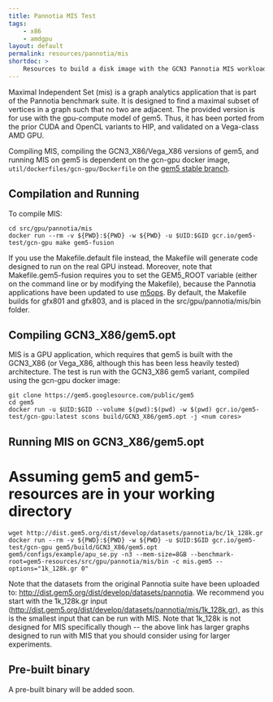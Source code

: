 ```yaml
---
title: Pannotia MIS Test
tags:
    - x86
    - amdgpu
layout: default
permalink: resources/pannotia/mis
shortdoc: >
    Resources to build a disk image with the GCN3 Pannotia MIS workload.
---
```


Maximal Independent Set (mis) is a graph analytics application that is part of the Pannotia benchmark suite.  It is designed to find a maximal subset of vertices in a graph such that no two are adjacent.  The provided version is for use with the gpu-compute model of gem5.  Thus, it has been ported from the prior CUDA and OpenCL variants to HIP, and validated on a Vega-class AMD GPU.

Compiling MIS, compiling the GCN3_X86/Vega_X86 versions of gem5, and running MIS on gem5 is dependent on the gcn-gpu docker image, `util/dockerfiles/gcn-gpu/Dockerfile` on the [gem5 stable branch](https://gem5.googlesource.com/public/gem5/+/refs/heads/stable).

## Compilation and Running

To compile MIS:

```
cd src/gpu/pannotia/mis
docker run --rm -v ${PWD}:${PWD} -w ${PWD} -u $UID:$GID gcr.io/gem5-test/gcn-gpu make gem5-fusion
```

If you use the Makefile.default file instead, the Makefile will generate code designed to run on the real GPU instead.  Moreover, note that Makefile.gem5-fusion requires you to set the GEM5_ROOT variable (either on the command line or by modifying the Makefile), because the Pannotia applications have been updated to use [m5ops](https://www.gem5.org/documentation/general_docs/m5ops/).  By default, the Makefile builds for gfx801 and gfx803, and is placed in the src/gpu/pannotia/mis/bin folder.

## Compiling GCN3_X86/gem5.opt

MIS is a GPU application, which requires that gem5 is built with the GCN3_X86 (or Vega_X86, although this has been less heavily tested) architecture.   The test is run with the GCN3_X86 gem5 variant, compiled using the gcn-gpu docker image:

```
git clone https://gem5.googlesource.com/public/gem5
cd gem5
docker run -u $UID:$GID --volume $(pwd):$(pwd) -w $(pwd) gcr.io/gem5-test/gcn-gpu:latest scons build/GCN3_X86/gem5.opt -j <num cores>
```

## Running MIS on GCN3_X86/gem5.opt

# Assuming gem5 and gem5-resources are in your working directory
```
wget http://dist.gem5.org/dist/develop/datasets/pannotia/bc/1k_128k.gr
docker run --rm -v ${PWD}:${PWD} -w ${PWD} -u $UID:$GID gcr.io/gem5-test/gcn-gpu gem5/build/GCN3_X86/gem5.opt gem5/configs/example/apu_se.py -n3 --mem-size=8GB --benchmark-root=gem5-resources/src/gpu/pannotia/mis/bin -c mis.gem5 --options="1k_128k.gr 0"
```

Note that the datasets from the original Pannotia suite have been uploaded to: <http://dist.gem5.org/dist/develop/datasets/pannotia>.  We recommend you start with the 1k_128k.gr input (<http://dist.gem5.org/dist/develop/datasets/pannotia/mis/1k_128k.gr>), as this is the smallest input that can be run with MIS.  Note that 1k_128k is not designed for MIS specifically though -- the above link has larger graphs designed to run with MIS that you should consider using for larger experiments.

## Pre-built binary

A pre-built binary will be added soon.
